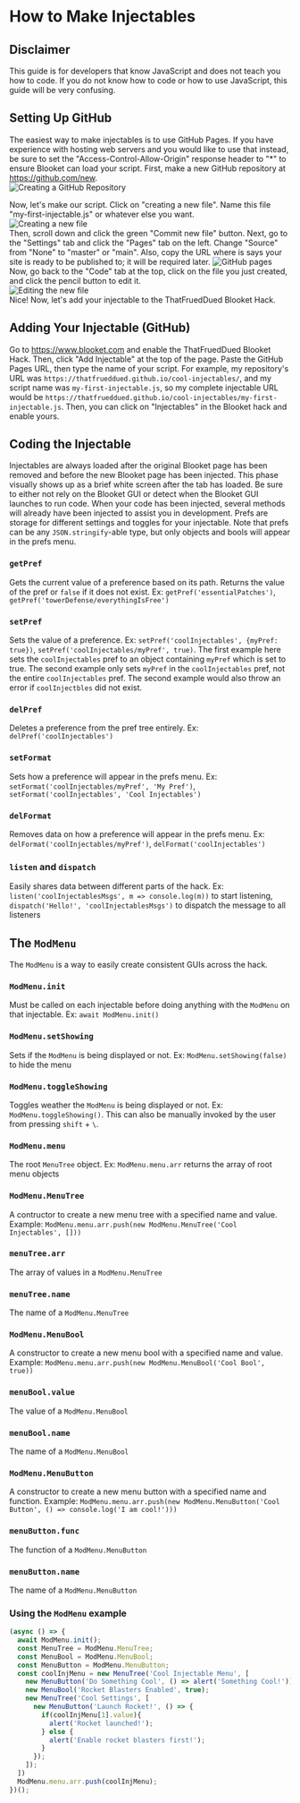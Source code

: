 # How to Make Injectables

## Disclaimer
This guide is for developers that know JavaScript and does not teach you how to code. If you do not know how to code or how to use JavaScript, this guide will be very confusing.

## Setting Up GitHub
The easiest way to make injectables is to use GitHub Pages. If you have experience with hosting web servers and you would like to use that instead, be sure to set the "Access-Control-Allow-Origin" response header to "*" to ensure Blooket can load your script.
First, make a new GitHub repository at <https://github.com/new>.  
![Creating a GitHub Repository](resources/newGitHubRepo.png)  

Now, let's make our script. Click on "creating a new file". Name this file "my-first-injectable.js" or whatever else you want.  
![Creating a new file](resources/newFile.png)  
Then, scroll down and click the green "Commit new file" button. Next, go to the "Settings" tab and click the "Pages" tab on the left. Change "Source" from "None" to "master" or "main". Also, copy the URL where is says your site is ready to be published to; it will be required later. 
![GitHub pages](resources/pages.png)  
Now, go back to the "Code" tab at the top, click on the file you just created, and click the pencil button to edit it.  
![Editing the new file](resources/edit.png)  
Nice! Now, let's add your injectable to the ThatFruedDued Blooket Hack.

## Adding Your Injectable (GitHub)
Go to <https://www.blooket.com> and enable the ThatFruedDued Blooket Hack. Then, click "Add Injectable" at the top of the page. Paste the GitHub Pages URL, then type the name of your script. For example, my repository's URL was `https://thatfrueddued.github.io/cool-injectables/`, and my script name was `my-first-injectable.js`, so my complete injectable URL would be `https://thatfrueddued.github.io/cool-injectables/my-first-injectable.js`. Then, you can click on "Injectables" in the Blooket hack and enable yours.

## Coding the Injectable
Injectables are always loaded after the original Blooket page has been removed and before the new Blooket page has been injected. This phase visually shows up as a brief white screen after the tab has loaded. Be sure to either not rely on the Blooket GUI or detect when the Blooket GUI launches to run code. When your code has been injected, several methods will already have been injected to assist you in development. Prefs are storage for different settings and toggles for your injectable. Note that prefs can be any `JSON.stringify`-able type, but only objects and bools will appear in the prefs menu.

### `getPref`
Gets the current value of a preference based on its path. Returns the value of the pref or `false` if it does not exist. Ex: `getPref('essentialPatches')`, `getPref('towerDefense/everythingIsFree')`

### `setPref`
Sets the value of a preference. Ex: `setPref('coolInjectables', {myPref: true})`, `setPref('coolInjectables/myPref', true)`. The first example here sets the `coolInjectables` pref to an object containing `myPref` which is set to true. The second example only sets `myPref` in the `coolInjectables` pref, not the entire `coolInjectables` pref. The second example would also throw an error if `coolInjectbles` did not exist.

### `delPref`
Deletes a preference from the pref tree entirely. Ex: `delPref('coolInjectables')`

### `setFormat`
Sets how a preference will appear in the prefs menu. Ex: `setFormat('coolInjectables/myPref', 'My Pref')`, `setFormat('coolInjectables', 'Cool Injectables')`

### `delFormat`
Removes data on how a preference will appear in the prefs menu. Ex: `delFormat('coolInjectables/myPref')`, `delFormat('coolInjectables')`

### `listen` and `dispatch`
Easily shares data between different parts of the hack. Ex: `listen('coolInjectablesMsgs', m => console.log(m))` to start listening, `dispatch('Hello!', 'coolInjectablesMsgs')` to dispatch the message to all listeners

## The `ModMenu`
The `ModMenu` is a way to easily create consistent GUIs across the hack.

### `ModMenu.init`
Must be called on each injectable before doing anything with the `ModMenu` on that injectable. Ex: `await ModMenu.init()`

### `ModMenu.setShowing`
Sets if the `ModMenu` is being displayed or not. Ex: `ModMenu.setShowing(false)` to hide the menu

### `ModMenu.toggleShowing`
Toggles weather the `ModMenu` is being displayed or not. Ex: `ModMenu.toggleShowing()`. This can also be manually invoked by the user from pressing `shift` + `\`.

### `ModMenu.menu`
The root `MenuTree` object. Ex: `ModMenu.menu.arr` returns the array of root menu objects

### `ModMenu.MenuTree`
A contructor to create a new menu tree with a specified name and value. Example: `ModMenu.menu.arr.push(new ModMenu.MenuTree('Cool Injectables', []))`

### `menuTree.arr`
The array of values in a `ModMenu.MenuTree`

### `menuTree.name`
The name of a `ModMenu.MenuTree`

### `ModMenu.MenuBool`
A constructor to create a new menu bool with a specified name and value. Example: `ModMenu.menu.arr.push(new ModMenu.MenuBool('Cool Bool', true))`

### `menuBool.value`
The value of a `ModMenu.MenuBool`

### `menuBool.name`
The name of a `ModMenu.MenuBool`

### `ModMenu.MenuButton`
A constructor to create a new menu button with a specified name and function. Example: `ModMenu.menu.arr.push(new ModMenu.MenuButton('Cool Button', () => console.log('I am cool!')))`

### `menuButton.func`
The function of a `ModMenu.MenuButton`

### `menuButton.name`
The name of a `ModMenu.MenuButton`

### Using the `ModMenu` example
```js
(async () => {
  await ModMenu.init();
  const MenuTree = ModMenu.MenuTree;
  const MenuBool = ModMenu.MenuBool;
  const MenuButton = ModMenu.MenuButton;
  const coolInjMenu = new MenuTree('Cool Injectable Menu', [
    new MenuButton('Do Something Cool', () => alert('Something Cool!'));
    new MenuBool('Rocket Blasters Enabled', true);
    new MenuTree('Cool Settings', [
      new MenuButton('Launch Rocket!', () => {
        if(coolInjMenu[1].value){
          alert('Rocket launched!');
        } else {
          alert('Enable rocket blasters first!');
        }
      });
    ]);
  ])
  ModMenu.menu.arr.push(coolInjMenu);
})();
```
